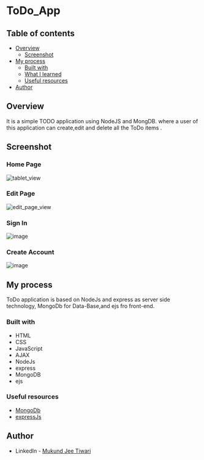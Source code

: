 # ToDo_App

## Table of contents

- [Overview](#overview)
  - [Screenshot](#screenshot)
- [My process](#my-process)
  - [Built with](#built-with)
  - [What I learned](#what-i-learned)
  - [Useful resources](#useful-resources)
- [Author](#author)

## Overview

It is a simple TODO application using NodeJS and MongDB. where a user of this application can create,edit and delete all the ToDo items .

## Screenshot

### Home Page
![tablet_view](https://github.com/tiwariji-mukund/CRUD_App/assets/92503293/9e84005c-190c-4c5c-8734-76ee28d72db9)

### Edit Page
![edit_page_view](https://github.com/tiwariji-mukund/CRUD_App/assets/92503293/c572fefd-50f7-4de1-8275-9d73cc17df0f)

### Sign In
![image](https://github.com/tiwariji-mukund/CRUD_App/assets/92503293/25f5f0de-aa56-4916-959d-d42b346496e2)

### Create Account
![image](https://github.com/tiwariji-mukund/CRUD_App/assets/92503293/96051e38-5f07-4832-a7e0-d11b318a3fee)

## My process

ToDo application is based on NodeJs and express as server side technology, MongoDb for Data-Base,and ejs fro front-end.

### Built with

- HTML
- CSS
- JavaScript
- AJAX
- NodeJs
- express
- MongoDB
- ejs

### Useful resources

- [MongoDb](https://mongoosejs.com/)
- [expressJs](https://expressjs.com/)

## Author

- LinkedIn - [Mukund Jee Tiwari](https://www.linkedin.com/in/mukund-jee-tiwari/)


